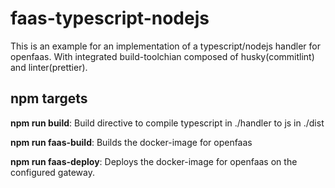 # faas-typescript-nodejs

This is an example for an implementation of a typescript/nodejs handler for openfaas. With integrated build-toolchian composed of husky(commitlint) and linter(prettier).

## npm targets

**npm run build**: Build directive to compile typescript in ./handler to js in ./dist

**npm run faas-build**: Builds the docker-image for openfaas

**npm run faas-deploy**: Deploys the docker-image for openfaas on the configured gateway.



